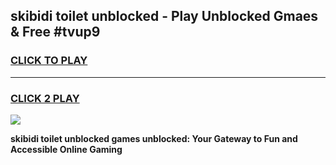 
## skibidi toilet unblocked - Play Unblocked Gmaes & Free #tvup9
<h3>
<a href="https://news.freeplayer.one?title=skibidi_toilet_unblocked&ref=03M">CLICK TO PLAY</a></h3>
<hr>

<h3>
<a href="https://news.freeplayer.one?title=skibidi_toilet_unblocked&ref=03M">CLICK 2 PLAY</a>
  
</h3>

<a href="https://news.freeplayer.one?title=skibidi_toilet_unblocked&ref=03M"><img src="https://clearcache.store/games.png"></a>


**skibidi toilet unblocked games unblocked: Your Gateway to Fun and Accessible Online Gaming**
